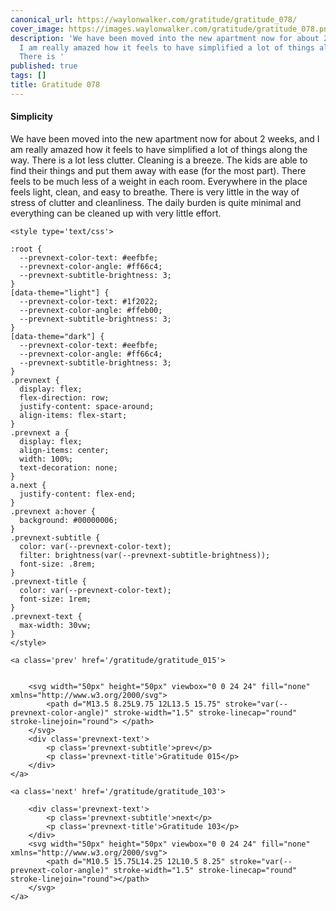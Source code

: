 ```yaml
---
canonical_url: https://waylonwalker.com/gratitude/gratitude_078/
cover_image: https://images.waylonwalker.com/gratitude/gratitude_078.png
description: 'We have been moved into the new apartment now for about 2 weeks, and
  I am really amazed how it feels to have simplified a lot of things along the way.
  There is '
published: true
tags: []
title: Gratitude 078
---
```


#### Simplicity

We have been moved into the new apartment now for about 2 weeks, and I am really amazed how it feels to have simplified a lot of things along the way. There is a lot less clutter.  Cleaning is a breeze.  The kids are able to find their things and put them away with ease (for the most part).  There feels to be much less of a weight in each room.  Everywhere in the place feels light, clean, and easy to breathe.  There is very little in the way of stress of clutter and cleanliness.  The daily burden is quite minimal and everything can be cleaned up with very little effort.
<div class='prevnext'>

    <style type='text/css'>

    :root {
      --prevnext-color-text: #eefbfe;
      --prevnext-color-angle: #ff66c4;
      --prevnext-subtitle-brightness: 3;
    }
    [data-theme="light"] {
      --prevnext-color-text: #1f2022;
      --prevnext-color-angle: #ffeb00;
      --prevnext-subtitle-brightness: 3;
    }
    [data-theme="dark"] {
      --prevnext-color-text: #eefbfe;
      --prevnext-color-angle: #ff66c4;
      --prevnext-subtitle-brightness: 3;
    }
    .prevnext {
      display: flex;
      flex-direction: row;
      justify-content: space-around;
      align-items: flex-start;
    }
    .prevnext a {
      display: flex;
      align-items: center;
      width: 100%;
      text-decoration: none;
    }
    a.next {
      justify-content: flex-end;
    }
    .prevnext a:hover {
      background: #00000006;
    }
    .prevnext-subtitle {
      color: var(--prevnext-color-text);
      filter: brightness(var(--prevnext-subtitle-brightness));
      font-size: .8rem;
    }
    .prevnext-title {
      color: var(--prevnext-color-text);
      font-size: 1rem;
    }
    .prevnext-text {
      max-width: 30vw;
    }
    </style>
    
    <a class='prev' href='/gratitude/gratitude_015'>
    

        <svg width="50px" height="50px" viewbox="0 0 24 24" fill="none" xmlns="http://www.w3.org/2000/svg">
            <path d="M13.5 8.25L9.75 12L13.5 15.75" stroke="var(--prevnext-color-angle)" stroke-width="1.5" stroke-linecap="round" stroke-linejoin="round"> </path>
        </svg>
        <div class='prevnext-text'>
            <p class='prevnext-subtitle'>prev</p>
            <p class='prevnext-title'>Gratitude 015</p>
        </div>
    </a>
    
    <a class='next' href='/gratitude/gratitude_103'>
    
        <div class='prevnext-text'>
            <p class='prevnext-subtitle'>next</p>
            <p class='prevnext-title'>Gratitude 103</p>
        </div>
        <svg width="50px" height="50px" viewbox="0 0 24 24" fill="none" xmlns="http://www.w3.org/2000/svg">
            <path d="M10.5 15.75L14.25 12L10.5 8.25" stroke="var(--prevnext-color-angle)" stroke-width="1.5" stroke-linecap="round" stroke-linejoin="round"></path>
        </svg>
    </a>
  </div>